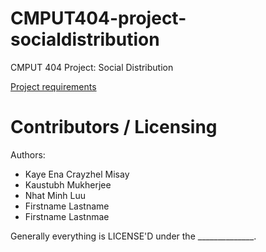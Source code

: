 CMPUT404-project-socialdistribution
===================================

CMPUT 404 Project: Social Distribution

[Project requirements](https://github.com/uofa-cmput404/project-socialdistribution/blob/master/project.org) 

Contributors / Licensing
========================

Authors:
    
* Kaye Ena Crayzhel Misay
* Kaustubh Mukherjee
* Nhat Minh Luu
* Firstname Lastname
* Firstname Lastnmae

Generally everything is LICENSE'D under the ______________.
